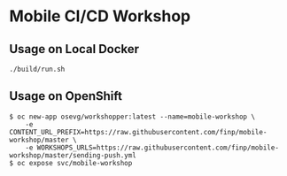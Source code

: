 # Mobile CI/CD Workshop

## Usage on Local Docker
```
./build/run.sh

```

## Usage on OpenShift
```
$ oc new-app osevg/workshopper:latest --name=mobile-workshop \
    -e CONTENT_URL_PREFIX=https://raw.githubusercontent.com/finp/mobile-workshop/master \
    -e WORKSHOPS_URLS=https://raw.githubusercontent.com/finp/mobile-workshop/master/sending-push.yml
$ oc expose svc/mobile-workshop
```